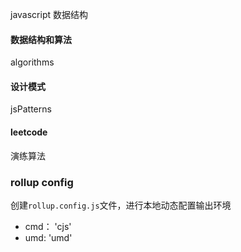 javascript 数据结构



#### 数据结构和算法

algorithms  

#### 设计模式

jsPatterns

#### leetcode

演练算法


### rollup config

创建`rollup.config.js`文件，进行本地动态配置输出环境

+ cmd： 'cjs'
+ umd:  'umd'







